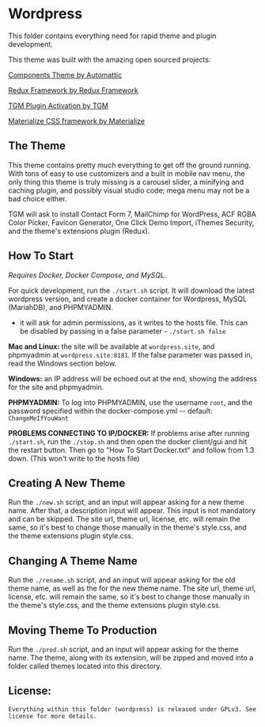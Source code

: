 # Wordpress

This folder contains everything need for rapid theme and plugin development.

This theme was built with the amazing open sourced projects: 

[Components Theme by Automattic](https://themeshaper.com/2016/02/09/introducing-components)

[Redux Framework by Redux Framework](https://reduxframework.com/)

[TGM Plugin Activation by TGM](http://tgmpluginactivation.com/)

[Materialize CSS framework by Materialize](http://materializecss.com/)

## The Theme

This theme contains pretty much everything to get off the ground running. With tons of easy to use customizers and a built in mobile nav menu, the only thing this theme is truly missing is a carousel slider, a minifying and caching plugin, and possibly visual studio code; mega menu may not be a bad choice either.

TGM will ask to install Contact Form 7, MailChimp for WordPress, ACF RGBA Color Picker, Favicon Generator, One Click Demo Import, iThemes Security, and the theme's extensions plugin (Redux).

## How To Start
*Requires Docker, Docker Compose, and MySQL.*

For quick development, run the `./start.sh` script. It will download the latest wordpress version, and create a docker container for Wordpress, MySQL (MariahDB), and PHPMYADMIN.
- it will ask for admin permissions, as it writes to the hosts file. This can be disabled by passing in a false parameter - `./start.sh false`

**Mac and Linux:** the site will be available at `wordpress.site`, and phpmyadmin at `wordpress.site:8181`. If the false parameter was passed in, read the Windows section below.

**Windows:** an IP address will be echoed out at the end, showing the address for the site and phpmyadmin.

**PHPMYADMIN:** To log into PHPMYADMIN, use the username `root`, and the password specified within the docker-compose.yml -- default: `ChangeMeIfYouWant`

**PROBLEMS CONNECTING TO IP/DOCKER:**
    If problems arise after running `./start.sh`, run the `./stop.sh` and then open the docker client/gui and hit the restart button. Then go to "How To Start Docker.txt" and follow from 1.3 down. (This won't write to the hosts file)

## Creating A New Theme

Run the `./new.sh` script, and an input will appear asking for a new theme name. After that, a description input will appear. This input is not mandatory and can be skipped. The site url, theme url, license, etc. will remain the same, so it's best to change those manually in the theme's style.css, and the theme extensions plugin style.css.

## Changing A Theme Name

Run the `./rename.sh` script, and an input will appear asking for the old theme name, as well as the for the new theme name. The site url, theme url, license, etc. will remain the same, so it's best to change those manually in the theme's style.css, and the theme extensions plugin style.css.

## Moving Theme To Production

Run the `./prod.sh` script, and an input will appear asking for the theme name. The theme, along with its extension, will be zipped and moved into a folder called themes located into this directory.

## License:
    Everything within this folder (wordpress) is released under GPLv3. See license for more details.